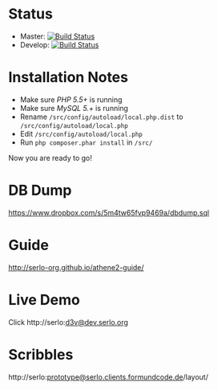 # Status
* Master: [![Build Status](https://magnum.travis-ci.com/serlo-org/athene2.png?token=gtodfPz6nLDS6xphYxdJ&branch=master)](https://magnum.travis-ci.com/serlo-org/athene2)
* Develop: [![Build Status](https://magnum.travis-ci.com/serlo-org/athene2.png?token=gtodfPz6nLDS6xphYxdJ&branch=develop)](https://magnum.travis-ci.com/serlo-org/athene2)

# Installation Notes
* Make sure *PHP 5.5+* is running
* Make sure *MySQL 5.+* is running
* Rename `/src/config/autoload/local.php.dist` to `/src/config/autoload/local.php`
* Edit `/src/config/autoload/local.php`
* Run `php composer.phar install` in `/src/`

Now you are ready to go!

# DB Dump

https://www.dropbox.com/s/5m4tw65fvp9469a/dbdump.sql

# Guide

http://serlo-org.github.io/athene2-guide/

# Live Demo

Click http://serlo:d3v@dev.serlo.org

# Scribbles

http://serlo:prototype@serlo.clients.formundcode.de/layout/
